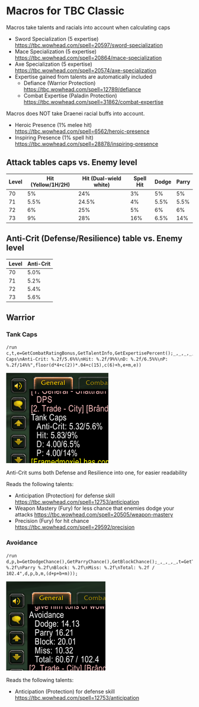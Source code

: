 # Macros for TBC Classic
Macros take talents and racials into account when calculating caps
* Sword Specialization (5 expertise) https://tbc.wowhead.com/spell=20597/sword-specialization
* Mace Specialization (5 expertise) https://tbc.wowhead.com/spell=20864/mace-specialization
* Axe Specialization (5 expertise) https://tbc.wowhead.com/spell=20574/axe-specialization
* Expertise gained from talents are automatically included
  * Defiance (Warrior Protection) https://tbc.wowhead.com/spell=12789/defiance
  * Combat Expertise (Paladin Protection) https://tbc.wowhead.com/spell=31862/combat-expertise

Macros does NOT take Draenei racial buffs into account.
* Heroic Presence (1% melee hit) https://tbc.wowhead.com/spell=6562/heroic-presence
* Inspiring Presence (1% spell hit) https://tbc.wowhead.com/spell=28878/inspiring-presence

## Attack tables caps vs. Enemy level
| Level | Hit (Yellow/1H/2H)   | Hit (Dual-wield white) | Spell Hit | Dodge | Parry |
| ----- | ----                 | -----------            | --------- | ----- | ----- |
|  70   | 5%                   | 24%                    |   3%      | 5%    |  5%   |
|  71   | 5.5%                 | 24.5%                  |   4%      | 5.5%  |  5.5% |
|  72   | 6%                   | 25%                    |   5%      | 6%    |  6%   |
|  73   | 9%                   | 28%                    |  16%      | 6.5%  | 14%   |

## Anti-Crit (Defense/Resilience) table vs. Enemy level
| Level | Anti-Crit         |
| ----- | ----------------- |
|  70   | 5.0%              |
|  71   | 5.2%              |
|  72   | 5.4%              |
|  73   | 5.6%              |


## Warrior
### Tank Caps
```
/run c,t,e=GetCombatRatingBonus,GetTalentInfo,GetExpertisePercent();_,_,_,_,d=t(3,3);_,_,_,_,h=t(2,17);_,_,_,_,m=t(2,14);print(format("Tank Caps\nAnti-Crit: %.2f/5.6%%\nHit: %.2f/9%%\nD: %.2f/6.5%%\nP: %.2f/14%%",floor(d*4+c(2))*.04+c(15),c(6)+h,e+m,e))
```
![Warrior Tank Caps](/Classic%20TBC/img/warrior-tank-caps2.png?raw=true)

Anti-Crit sums both Defense and Resilience into one, for easier readability

Reads the following talents:
* Anticipation (Protection) for defense skill https://tbc.wowhead.com/spell=12753/anticipation
* Weapon Mastery (Fury) for less chance that enemies dodge your attacks https://tbc.wowhead.com/spell=20505/weapon-mastery
* Precision (Fury) for hit chance https://tbc.wowhead.com/spell=29592/precision

### Avoidance
```
/run d,p,b=GetDodgeChance(),GetParryChance(),GetBlockChance();_,_,_,_,t=GetTalentInfo(3,3);m=floor(t*4+GetCombatRatingBonus(2))*.04+5;print(format("Avoidance\nDodge: %.2f\nParry %.2f\nBlock: %.2f\nMiss: %.2f\nTotal: %.2f / 102.4",d,p,b,m,(d+p+b+m)));
```
![Warrior Avoidance](/Classic%20TBC/img/warrior-avoidance.png?raw=true)

Reads the following talents:
* Anticipation (Protection) for defense skill https://tbc.wowhead.com/spell=12753/anticipation
